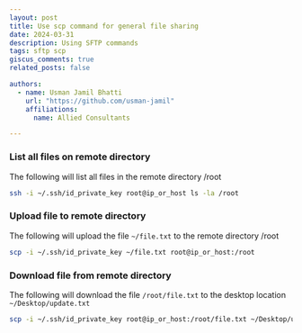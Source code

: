 ```yaml
---
layout: post
title: Use scp command for general file sharing
date: 2024-03-31
description: Using SFTP commands
tags: sftp scp
giscus_comments: true
related_posts: false

authors:
  - name: Usman Jamil Bhatti
    url: "https://github.com/usman-jamil"
    affiliations:
      name: Allied Consultants

---
```


### List all files on remote directory
The following will list all files in the remote directory /root

```bash
ssh -i ~/.ssh/id_private_key root@ip_or_host ls -la /root
```

### Upload file to remote directory
The following will upload the file `~/file.txt` to the remote directory /root

```bash
scp -i ~/.ssh/id_private_key ~/file.txt root@ip_or_host:/root
```

### Download file from remote directory
The following will download the file `/root/file.txt` to the desktop location `~/Desktop/update.txt`

```bash
scp -i ~/.ssh/id_private_key root@ip_or_host:/root/file.txt ~/Desktop/update.txt
```
